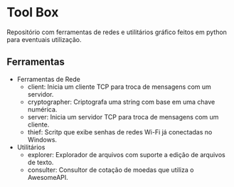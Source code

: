 # Tool Box
Repositório com ferramentas de redes e utilitários gráfico feitos em python para eventuais utilização.

## Ferramentas
- Ferramentas de Rede
  - client: Inicia um cliente TCP para troca de mensagens com um servidor.
  - cryptographer: Criptografa uma string com base em uma chave numérica.
  - server: Inicia um servidor TCP para troca de mensagens com um cliente.
  - thief: Scritp que exibe senhas de redes Wi-Fi já conectadas no Windows.
- Utilitários
  - explorer: Explorador de arquivos com suporte a edição de arquivos de texto.
  - consulter: Consultor de cotação de moedas que utiliza o AwesomeAPI.
